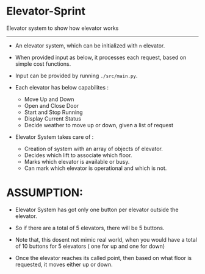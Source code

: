 # Elevator-Sprint
Elevator system to show how elevator works

---

- An elevator system, which can be initialized with `n` elevator.

- When provided input as below, it processes each request, based on simple cost functions.

- Input can be provided by running `./src/main.py`.

- Each elevator has below capabilites :
    -  Move Up and Down
    -  Open and Close Door
    -  Start and Stop Running
    -  Display Current Status
    -  Decide weather to move up or down, given a list of request

- Elevator System takes care of :

  -   Creation of system with an array of objects of elevator.
  -   Decides which lift to associate which floor.
  -   Marks which elevator is available or busy.
  -   Can mark which elevator is operational and which is not.

# ASSUMPTION:

- Elevator System has got only one button  per elevator outside the elevator.

- So if there are a total of 5 elevators, there will be 5 buttons.

- Note that, this dosent not mimic real world, when you would have a total of 10 buttons for 5 elevators ( one for up and one for down)

- Once the elevator reaches its called point, then based on what floor is requested, it moves either up or down.